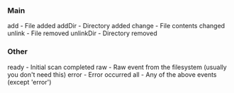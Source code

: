 ### Main

add - File added
addDir - Directory added
change - File contents changed
unlink - File removed
unlinkDir - Directory removed

### Other
ready - Initial scan completed
raw - Raw event from the filesystem (usually you don't need this)
error - Error occurred
all - Any of the above events (except 'error')
